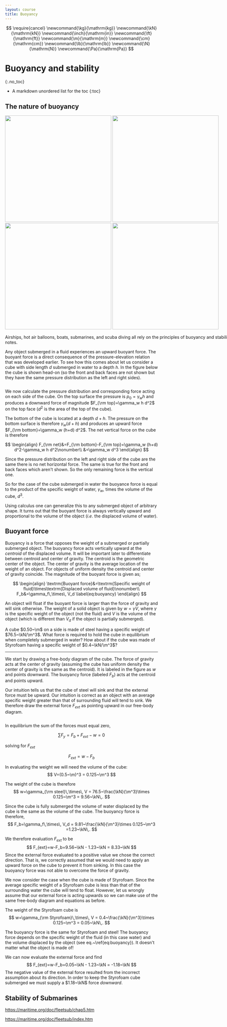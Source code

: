 ```yaml
---
layout: course
title: Buoyancy
---
```


$$
\require{cancel}
\newcommand{\kg}{\mathrm{kg}}
\newcommand{\kN}{\mathrm{kN}}
\newcommand{\inch}{\mathrm{in}}
\newcommand{\ft}{\mathrm{ft}}
\newcommand{\m}{\mathrm{m}}
\newcommand{\cm}{\mathrm{cm}}
\newcommand{\lb}{\mathrm{lb}}
\newcommand{\N}{\mathrm{N}}
\newcommand{\Pa}{\mathrm{Pa}}
$$

# Buoyancy and stability
{:.no_toc}

* A markdown unordered list for the toc
{:toc}

## The nature of buoyancy


<div class="photo" style="width: 900px; align:center;">
  <img src="img\zeppelin-282606_640.jpg"  style="width:350px; height:auto;">
  <img src="img\hot-air-ballooning-3907153_640.jpg"  style="width:350px; height:auto;">
  <img src="img\submarine-1107176_640.jpg"  style="width:350px; height:auto;">
  <img src="img\diver-752667_640.jpg"  style="width:350px; height:auto;">
  <p>
  Airships, hot air balloons, boats, submarines, and scuba diving all rely on the principles of buoyancy and stability covered in these notes.
  </p>
</div>

Any object submerged in a fluid experiences an upward buoyant force.  The buoyant force is a direct consequence of the pressure-elevation relation that was developed earlier.  To see how this comes about let us consider a cube with side length $d$ submerged in water to a depth $h$.  In the figure below the cube is shown head-on (so the front and back faces are not shown but they have the same pressure distribution as the left and right sides).  

<div class="photo" style="width: 500px;">
  <img src="img\buoyancy0.png" alt="">
  <p>  </p>
</div>

 We now calculate the pressure distribution and corresponding force acting on each side of the cube.  On the top surface the pressure is $p_0=\gamma_w h$ and produces a downward force of magnitude $F_{\rm top}=\gamma_w h d^2$ on the top face ($d^2$ is the area of the top of the cube).

 The bottom of the cube is located at a depth $d+h$.  The pressure on the bottom surface is therefore $\gamma_w (d+h)$ and produces an upward force $F_{\rm bottom}=\gamma_w (h+d) d^2$.  The net vertical force on the cube is therefore

 $$
 \begin{align}
 F_{\rm net}&=F_{\rm bottom}-F_{\rm top}=\gamma_w (h+d) d^2-\gamma_w h d^2\nonumber\\
 &=\gamma_w d^3
 \end{align}
 $$

Since the pressure distribution on the left and right side of the cube are the same there is no net horizontal force.  The same is true for the front and back faces which aren't shown.  So the only remaining force is the vertical one.  

So for the case of the cube submerged in water the buoyance force is equal to the product of the specific weight of water, $\gamma_w$, times the volume of the cube, $d^3$.

Using calculus one can generalize this to any submerged object of arbitrary shape.  It turns out that the buoyant force is always vertically upward and proportional to the volume of the object ($i.e.$ the displaced volume of water).  


## Buoyant force

Buoyancy is a force that opposes the weight of a submerged or partially submerged object. The buoyancy force acts vertically upward at the *centroid* of the displaced volume. It will be important later to differentiate between centroid and center of gravity. The centroid is the geometric center of the object. The center of gravity is the average location of the weight of an object. For objects of uniform density the centroid and center of gravity coincide. The magnitude of the buoyant force is given as;

$$
\begin{align}
\textrm{Buoyant force}&=\textrm{Specific weight of fluid}\times\textrm{Displaced volume of fluid}\nonumber\\
F_b&=\gamma_f\,\times\, V_d
\label{eq:buoyancy}
\end{align}
$$

An object will float if the buoyant force is larger than the force of gravity and will sink otherwise. The weight of a solid object is given by $w=\gamma V$, where $\gamma$ is the specific weight of the object (not the fluid) and $V$ is the volume of the object (which is different than $V_d$ if the object is partially submerged).

<div class="example">

A cube $0.50~\m$ on a side is made of steel having a specific weight of $76.5~\kN/\m^3$. What force is required to hold the cube in equilibrium when completely submerged in water? How about if the cube was made of Styrofoam having a specific weight of $0.4~\kN/\m^3$?

<hr>

We start by drawing a free-body diagram of the cube. The force of gravity acts at the center of gravity (assuming the cube has uniform density the center of gravity is the same as the centroid). It is labeled in the figure as $w$ and points downward. The buoyancy force (labeled $F_b$) acts at the centroid and points upward.

Our intuition tells us that the cube of steel will sink and that the external force must be upward. Our intuition is correct as an object with an average specific weight greater than that of surrounding fluid will tend to sink. We therefore draw the external force $F_{ext}$ as pointing upward in our free-body diagram.

<div class="photo" style="width: 500px;">
  <img src="img\buoyancy1.png" alt="">
  <p>  </p>
</div>

In equilibrium the sum of the forces must equal zero,

$$ \sum F_y=F_b+F_{ext}-w=0 $$

solving for $F_{ext}$

$$ F_{ext}=w-F_b $$

In evaluating the weight we will need the volume of the cube:
$$
V=(0.5~\m)^3 = 0.125~\m^3
$$

The weight of the cube is therefore
$$
w=\gamma_{\rm steel}\,\times\, V = 76.5~\frac{\kN}{\m^3}\times 0.125~\m^3 = 9.56~\kN\,.
$$

Since the cube is fully submerged the volume of water displaced by the cube is the same as the volume of the cube. The buoyancy force is therefore,
$$
F_b=\gamma_f\,\times\, V_d = 9.81~\frac{\kN}{\m^3}\times 0.125~\m^3 =1.23~\kN\,.
$$

We therefore evaluation $F_{ext}$ to be
$$
F_{ext}=w-F_b=9.56~\kN - 1.23~\kN = 8.33~\kN
$$
Since the external force evaluated to a positive value we chose the correct direction. That is, we correctly assumed that we would need to apply an upward force on the cube to prevent it from sinking. In this case the buoyancy force was not able to overcome the force of gravity.

We now consider the case when the cube is made of Styrofoam. Since the average specific weight of a Styrofoam cube is less than that of the surrounding water the cube will tend to float. However, let us wrongly assume that our external force is acting upwards so we can make use of the same free-body diagram and equations as before.

The weight of the Styrofoam cube is $$ w=\gamma_{\rm Styrofoam}\,\times\, V = 0.4~\frac{\kN}{\m^3}\times 0.125~\m^3 = 0.05~\kN\,. $$



The buoyancy force is the same for Styrofoam and steel! The buoyancy force depends on the specific weight of the fluid (in this case water) and the volume displaced by the object (see eq.~\ref{eq:buoyancy}). It doesn\'t matter what the object is made of!



We can now evaluate the external force and find $$ F_{ext}=w-F_b=0.05~\kN - 1.23~\kN = -1.18~\kN $$ The negative value of the external force resulted from the incorrect assumption about its direction. In order to keep the Styrofoam cube submerged we must supply a $1.18~\kN$ force *downward*.

</div>

## Stability of Submarines

https://maritime.org/doc/fleetsub/chap5.htm

https://maritime.org/doc/fleetsub/index.htm
